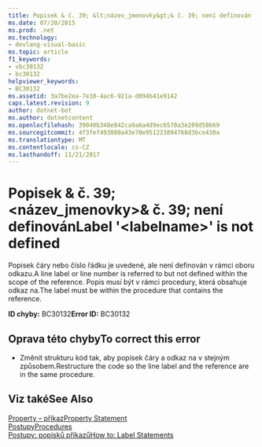 ```yaml
---
title: Popisek & č. 39; &lt;název_jmenovky&gt;& č. 39; není definován
ms.date: 07/20/2015
ms.prod: .net
ms.technology:
- devlang-visual-basic
ms.topic: article
f1_keywords:
- vbc30132
- bc30132
helpviewer_keywords:
- BC30132
ms.assetid: 3a7be2ea-7e10-4ac6-921a-d094b41e9142
caps.latest.revision: 9
author: dotnet-bot
ms.author: dotnetcontent
ms.openlocfilehash: 39040b348e842ca9a6a4d9ec6570a3e209d58669
ms.sourcegitcommit: 4f3fef493080a43e70e951223894768d36ce430a
ms.translationtype: MT
ms.contentlocale: cs-CZ
ms.lasthandoff: 11/21/2017
---
```

# <a name="label-39ltlabelnamegt39-is-not-defined"></a><span data-ttu-id="437eb-102">Popisek & č. 39; &lt;název_jmenovky&gt;& č. 39; není definován</span><span class="sxs-lookup"><span data-stu-id="437eb-102">Label &#39;&lt;labelname&gt;&#39; is not defined</span></span>
<span data-ttu-id="437eb-103">Popisek čáry nebo číslo řádku je uvedené, ale není definován v rámci oboru odkazu.</span><span class="sxs-lookup"><span data-stu-id="437eb-103">A line label or line number is referred to but not defined within the scope of the reference.</span></span> <span data-ttu-id="437eb-104">Popis musí být v rámci procedury, která obsahuje odkaz na.</span><span class="sxs-lookup"><span data-stu-id="437eb-104">The label must be within the procedure that contains the reference.</span></span>  
  
 <span data-ttu-id="437eb-105">**ID chyby:** BC30132</span><span class="sxs-lookup"><span data-stu-id="437eb-105">**Error ID:** BC30132</span></span>  
  
## <a name="to-correct-this-error"></a><span data-ttu-id="437eb-106">Oprava této chyby</span><span class="sxs-lookup"><span data-stu-id="437eb-106">To correct this error</span></span>  
  
-   <span data-ttu-id="437eb-107">Změnit strukturu kód tak, aby popisek čáry a odkaz na v stejným způsobem.</span><span class="sxs-lookup"><span data-stu-id="437eb-107">Restructure the code so the line label and the reference are in the same procedure.</span></span>  
  
## <a name="see-also"></a><span data-ttu-id="437eb-108">Viz také</span><span class="sxs-lookup"><span data-stu-id="437eb-108">See Also</span></span>  
 [<span data-ttu-id="437eb-109">Property – příkaz</span><span class="sxs-lookup"><span data-stu-id="437eb-109">Property Statement</span></span>](../../visual-basic/language-reference/statements/property-statement.md)  
 [<span data-ttu-id="437eb-110">Postupy</span><span class="sxs-lookup"><span data-stu-id="437eb-110">Procedures</span></span>](../../visual-basic/programming-guide/language-features/procedures/index.md)  
 [<span data-ttu-id="437eb-111">Postupy: popisků příkazů</span><span class="sxs-lookup"><span data-stu-id="437eb-111">How to: Label Statements</span></span>](../../visual-basic/programming-guide/program-structure/how-to-label-statements.md)
